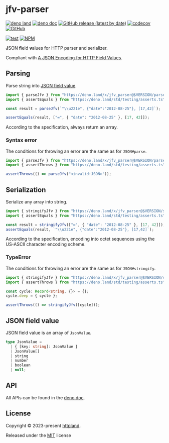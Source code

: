 # jfv-parser

[![deno land](http://img.shields.io/badge/available%20on-deno.land/x-lightgrey.svg?logo=deno)](https://deno.land/x/jfv_parser)
[![deno doc](https://doc.deno.land/badge.svg)](https://doc.deno.land/https/deno.land/x/jfv_parser/mod.ts)
[![GitHub release (latest by date)](https://img.shields.io/github/v/release/httpland/jfv-parser)](https://github.com/httpland/jfv-parser/releases)
[![codecov](https://codecov.io/github/httpland/jfv-parser/branch/main/graph/badge.svg)](https://codecov.io/gh/httpland/jfv-parser)
[![GitHub](https://img.shields.io/github/license/httpland/jfv-parser)](https://github.com/httpland/jfv-parser/blob/main/LICENSE)

[![test](https://github.com/httpland/jfv-parser/actions/workflows/test.yaml/badge.svg)](https://github.com/httpland/jfv-parser/actions/workflows/test.yaml)
[![NPM](https://nodei.co/npm/@httpland/jfv-parser.png?mini=true)](https://nodei.co/npm/@httpland/jfv-parser/)

**J**SON **f**ield **v**alues for HTTP parser and serializer.

Compliant with
[A JSON Encoding for HTTP Field Values](https://datatracker.ietf.org/doc/html/draft-reschke-http-jfv).

## Parsing

Parse string into [JSON field value](#json-field-value).

```ts
import { parseJfv } from "https://deno.land/x/jfv_parser@$VERSION/parse.ts";
import { assertEquals } from "https://deno.land/std/testing/asserts.ts";

const result = parseJfv(`"\\u221e", {"date":"2012-08-25"}, [17,42]`);

assertEquals(result, ["∞", { "date": "2012-08-25" }, [17, 42]]);
```

According to the specification, always return an array.

### Syntax error

The conditions for throwing an error are the same as for `JSON#parse`.

```ts
import { parseJfv } from "https://deno.land/x/jfv_parser@$VERSION/parse.ts";
import { assertThrows } from "https://deno.land/std/testing/asserts.ts";

assertThrows(() => parseJfv("<invalid:JSON>"));
```

## Serialization

Serialize any array into string.

```ts
import { stringifyJfv } from "https://deno.land/x/jfv_parser@$VERSION/stringify.ts";
import { assertEquals } from "https://deno.land/std/testing/asserts.ts";

const result = stringifyJfv(["∞", { "date": "2012-08-25" }, [17, 42]]);
assertEquals(result, `"\\u221e", {"date":"2012-08-25"}, [17,42]`);
```

According to the specification, encoding into octet sequences using the US-ASCII
character encoding scheme.

### TypeError

The conditions for throwing an error are the same as for `JSON#stringify`.

```ts
import { stringifyJfv } from "https://deno.land/x/jfv_parser@$VERSION/stringify.ts";
import { assertThrows } from "https://deno.land/std/testing/asserts.ts";

const cycle: Record<string, {}> = {};
cycle.deep = { cycle };

assertThrows(() => stringifyJfv([cycle]));
```

## JSON field value

JSON field value is an array of `JsonValue`.

```ts
type JsonValue =
  | { [key: string]: JsonValue }
  | JsonValue[]
  | string
  | number
  | boolean
  | null;
```

## API

All APIs can be found in the
[deno doc](https://doc.deno.land/https/deno.land/x/jfv_parser/mod.ts).

## License

Copyright © 2023-present [httpland](https://github.com/httpland).

Released under the [MIT](./LICENSE) license
